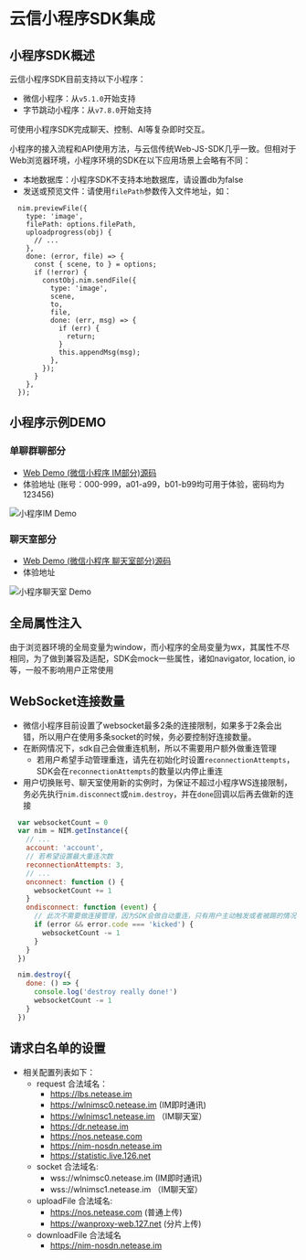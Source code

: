 <!-- keywords: 微信小程序, 字节跳动小程序, 小程序, IM, 即时通讯, 聊天, Web SDK, javascript, 白名单, websocket -->
<!-- description: 网易云信即时通讯im sdk支持微信小程序，支持上传发送多媒体图片，支持多条websocket连接，在小程序内的聊天工具 -->

# 云信小程序SDK集成

## 小程序SDK概述

云信小程序SDK目前支持以下小程序：

- 微信小程序：从`v5.1.0`开始支持
- 字节跳动小程序：从`v7.8.0`开始支持

可使用小程序SDK完成聊天、控制、AI等复杂即时交互。

小程序的接入流程和API使用方法，与云信传统Web-JS-SDK几乎一致。但相对于Web浏览器环境，小程序环境的SDK在以下应用场景上会略有不同：

- 本地数据库：小程序SDK不支持本地数据库，请设置db为false
- 发送或预览文件：请使用`filePath`参数传入文件地址，如：

``` javascripte
  nim.previewFile({
    type: 'image',
    filePath: options.filePath,
    uploadprogress(obj) {
      // ...
    },
    done: (error, file) => {
      const { scene, to } = options;
      if (!error) {
        constObj.nim.sendFile({
          type: 'image',
          scene,
          to,
          file,
          done: (err, msg) => {
            if (err) {
              return;
            }
            this.appendMsg(msg);
          },
        });
      }
    },
  });
```

## 小程序示例DEMO

### 单聊群聊部分

* [Web Demo (微信小程序 IM部分)源码](https://github.com/netease-im/NIM_Web_Weapp_Demo)
* 体验地址 (账号：000-999，a01-a99，b01-b99均可用于体验，密码均为123456)

![小程序IM Demo](https://yx-web-nosdn.netease.im/webdoc/weixin/im.jpg)

### 聊天室部分

* [Web Demo (微信小程序 聊天室部分)源码](https://github.com/netease-im/NIM_Weapp_Chatroom_Demo)
* 体验地址

![小程序聊天室 Demo](https://yx-web-nosdn.netease.im/webdoc/weixin/chatroom.jpg)

## 全局属性注入

由于浏览器环境的全局变量为window，而小程序的全局变量为wx，其属性不尽相同，为了做到兼容及适配，SDK会mock一些属性，诸如navigator, location, io等，一般不影响用户正常使用

## WebSocket连接数量

- 微信小程序目前设置了websocket最多2条的连接限制，如果多于2条会出错，所以用户在使用多条socket的时候，务必要控制好连接数量。
- 在断网情况下，sdk自己会做重连机制，所以不需要用户额外做重连管理
  - 若用户希望手动管理重连，请先在初始化时设置`reconnectionAttempts`，SDK会在`reconnectionAttempts`的数量以内停止重连
- 用户切换账号、聊天室使用新的实例时，为保证不超过小程序WS连接限制，务必先执行`nim.disconnect`或`nim.destroy`，并在`done`回调以后再去做新的连接
``` javascript
  var websocketCount = 0
  var nim = NIM.getInstance({
    // ...
    account: 'account',
    // 若希望设置最大重连次数
    reconnectionAttempts: 3,
    // ...
    onconnect: function () {
      websocketCount += 1
    }
    ondisconnect: function (event) {
      // 此次不需要做连接管理，因为SDK会做自动重连，只有用户主动触发或者被踢的情况下，才需要对连接数量做管理
      if (error && error.code === 'kicked') {
        websocketCount -= 1
      }
    }
  })

  nim.destroy({
    done: () => {
      console.log('destroy really done!')
      websocketCount -= 1
    }
  })
```

## 请求白名单的设置

* 相关配置列表如下：
  * request 合法域名：
    * https://lbs.netease.im
    * https://wlnimsc0.netease.im (IM即时通讯)
    * https://wlnimsc1.netease.im （IM聊天室）
    * https://dr.netease.im
    * https://nos.netease.com
    * https://nim-nosdn.netease.im
    * https://statistic.live.126.net
  * socket 合法域名:
    * wss://wlnimsc0.netease.im (IM即时通讯)
    * wss://wlnimsc1.netease.im （IM聊天室）
  * uploadFile 合法域名:
    * https://nos.netease.com (普通上传)
    * https://wanproxy-web.127.net (分片上传)
  * downloadFile 合法域名
    * https://nim-nosdn.netease.im
